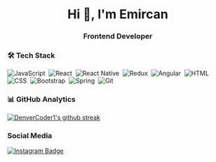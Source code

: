 <h1 align="center">Hi 👋, I'm Emircan</h1>
<h3 align="center">Frontend Developer</h3>

### 🛠 Tech Stack
![JavaScript](https://img.shields.io/badge/-JavaScript-05122A?style=flat&logo=javascript)&nbsp;
![React](https://img.shields.io/badge/React-05122A?style=flat&logo=react)&nbsp;
![React Native](https://img.shields.io/badge/ReactNative-05122A?style=flat&logo=react)&nbsp;
![Redux](https://img.shields.io/badge/-Redux-05122A?style=flat&logo=Redux)&nbsp;
![Angular](https://img.shields.io/badge/-Angular-05122A?style=flat&logo=Angular)&nbsp;
![HTML](https://img.shields.io/badge/-HTML-05122A?style=flat&logo=HTML5&logoColor=E34F26)&nbsp;
![CSS](https://img.shields.io/badge/-CSS-05122A?style=flat&logo=CSS3&logoColor=239120)&nbsp;
![Bootstrap](https://img.shields.io/badge/-Bootstrap-05122A?style=flat&logo=bootstrap)&nbsp;
![Spring](https://img.shields.io/badge/-Spring-05122A?style=flat&logo=Spring)&nbsp;
![Git](https://img.shields.io/badge/-Git-05122A?style=flat&logo=Git)&nbsp;

<!--START_SECTION:waka-->
<!--END_SECTION:waka-->

### 📊 GitHub Analytics
[![DenverCoder1's github streak](https://github-readme-streak-stats.herokuapp.com/?emircanomak=Naereen&theme=blue-green)](https://github.com/DenverCoder1/github-readme-streak-stats)


### Social Media
[![Instagram Badge](https://img.shields.io/badge/-Instagram-C13584?style=flat-quare&labelColor=C13584&logo=instagram&logoColor=white&link=link)](link) 


